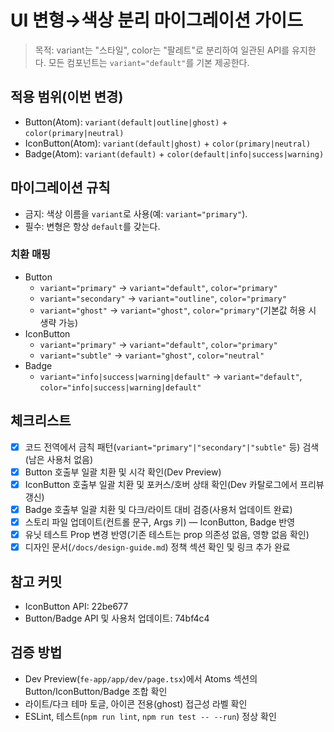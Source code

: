 # UI 변형→색상 분리 마이그레이션 가이드

> 목적: variant는 "스타일", color는 "팔레트"로 분리하여 일관된 API를 유지한다. 모든 컴포넌트는 `variant="default"`를 기본 제공한다.

## 적용 범위(이번 변경)
- Button(Atom): `variant(default|outline|ghost)` + `color(primary|neutral)`
- IconButton(Atom): `variant(default|ghost)` + `color(primary|neutral)`
- Badge(Atom): `variant(default)` + `color(default|info|success|warning)`

## 마이그레이션 규칙
- 금지: 색상 이름을 `variant`로 사용(예: `variant="primary"`).
- 필수: 변형은 항상 `default`를 갖는다.

### 치환 매핑
- Button
  - `variant="primary"` -> `variant="default"`, `color="primary"`
  - `variant="secondary"` -> `variant="outline"`, `color="primary"`
  - `variant="ghost"` -> `variant="ghost"`, `color="primary"`(기본값 허용 시 생략 가능)
- IconButton
  - `variant="primary"` -> `variant="default"`, `color="primary"`
  - `variant="subtle"` -> `variant="ghost"`, `color="neutral"`
- Badge
  - `variant="info|success|warning|default"` -> `variant="default"`, `color="info|success|warning|default"`

## 체크리스트
- [x] 코드 전역에서 금칙 패턴(`variant="primary"|"secondary"|"subtle"` 등) 검색 (남은 사용처 없음)
- [x] Button 호출부 일괄 치환 및 시각 확인(Dev Preview)
- [x] IconButton 호출부 일괄 치환 및 포커스/호버 상태 확인(Dev 카탈로그에서 프리뷰 갱신)
- [x] Badge 호출부 일괄 치환 및 다크/라이트 대비 검증(사용처 업데이트 완료)
- [x] 스토리 파일 업데이트(컨트롤 문구, Args 키) — IconButton, Badge 반영
- [x] 유닛 테스트 Prop 변경 반영(기존 테스트는 prop 의존성 없음, 영향 없음 확인)
- [x] 디자인 문서(`/docs/design-guide.md`) 정책 섹션 확인 및 링크 추가 완료

## 참고 커밋
- IconButton API: 22be677
- Button/Badge API 및 사용처 업데이트: 74bf4c4

## 검증 방법
- Dev Preview(`fe-app/app/dev/page.tsx`)에서 Atoms 섹션의 Button/IconButton/Badge 조합 확인
- 라이트/다크 테마 토글, 아이콘 전용(ghost) 접근성 라벨 확인
- ESLint, 테스트(`npm run lint`, `npm run test -- --run`) 정상 확인
